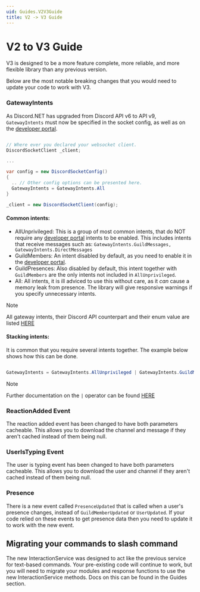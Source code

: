 ```yaml
---
uid: Guides.V2V3Guide
title: V2 -> V3 Guide
---
```


# V2 to V3 Guide

V3 is designed to be a more feature complete, more reliable,
and more flexible library than any previous version.

Below are the most notable breaking changes that you would need to update your code to work with V3.

### GatewayIntents

As Discord.NET has upgraded from Discord API v6 to API v9,
`GatewayIntents` must now be specified in the socket config, as well as on the [developer portal].

```cs

// Where ever you declared your websocket client.
DiscordSocketClient _client;

...

var config = new DiscordSocketConfig()
{
  .. // Other config options can be presented here.
  GatewayIntents = GatewayIntents.All
}

_client = new DiscordSocketClient(config);

```
#### Common intents:

- AllUnprivileged: This is a group of most common intents, that do NOT require any [developer portal] intents to be enabled.
This includes intents that receive messages such as: `GatewayIntents.GuildMessages, GatewayIntents.DirectMessages`
- GuildMembers: An intent disabled by default, as you need to enable it in the [developer portal].
- GuildPresences: Also disabled by default, this intent together with `GuildMembers` are the only intents not included in `AllUnprivileged`.
- All: All intents, it is ill adviced to use this without care, as it *can* cause a memory leak from presence.
The library will give responsive warnings if you specify unnecessary intents.


> [!NOTE]
> All gateway intents, their Discord API counterpart and their enum value are listed
> [HERE](xref:Discord.GatewayIntents)

#### Stacking intents:

It is common that you require several intents together.
The example below shows how this can be done.

```cs

GatewayIntents = GatewayIntents.AllUnprivileged | GatewayIntents.GuildMembers | ..

```

> [!NOTE]
> Further documentation on the ` | ` operator can be found
> [HERE](https://docs.microsoft.com/en-us/dotnet/csharp/language-reference/operators/bitwise-and-shift-operators)

[developer portal]: https://discord.com/developers/

### ReactionAdded Event

The reaction added event has been changed to have both parameters cacheable.
This allows you to download the channel and message if they aren't cached instead of them being null.

### UserIsTyping Event

The user is typing event has been changed to have both parameters cacheable.
This allows you to download the user and channel if they aren't cached instead of them being null.

### Presence

There is a new event called `PresenceUpdated` that is called when a user's presence changes,
instead of `GuildMemberUpdated` or `UserUpdated`.
If your code relied on these events to get presence data then you need to update it to work with the new event.

## Migrating your commands to slash command

The new InteractionService was designed to act like the previous service for text-based commands.
Your pre-existing code will continue to work, but you will need to migrate your modules and response functions to use the new
InteractionService methods. Docs on this can be found in the Guides section.
